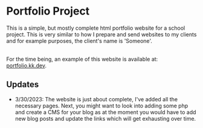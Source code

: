 # Portfolio Project
This is a simple, but mostly complete html portfolio website for a school project. This is very similar to how I prepare and send websites to my clients and for example purposes, the client's name is 'Someone'.

<br/>
For the time being, an example of this website is available at: <a href="https://portfolio.kk.dev">portfolio.kk.dev</a>.
<br/>


## Updates
- 3/30/2023: The website is just about complete, I've added all the necessary pages. Next, you might want to look into adding some php and create a CMS for your blog as at the moment you would have to add new blog posts and update the links which will get exhausting over time.
